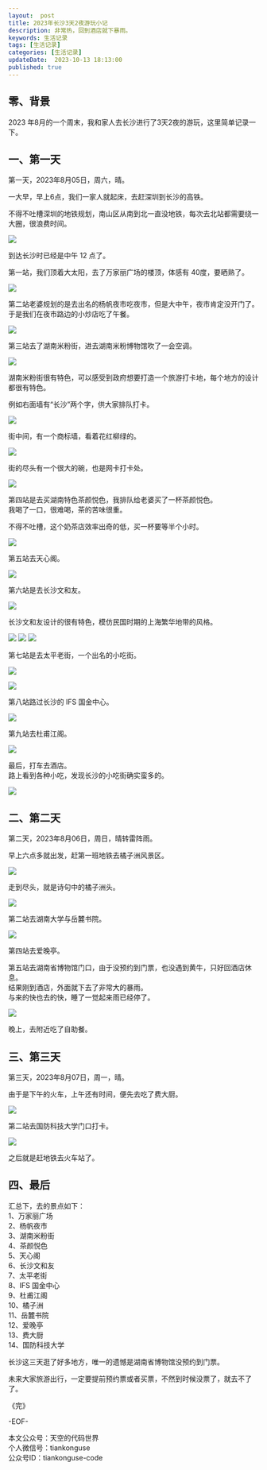 ```yaml
---   
layout:  post  
title: 2023年长沙3天2夜游玩小记      
description: 非常热，回到酒店就下暴雨。          
keywords: 生活记录  
tags: [生活记录]    
categories: [生活记录]  
updateDate:  2023-10-13 18:13:00  
published: true  
---  
```



## 零、背景  


2023 年8月的一个周末，我和家人去长沙进行了3天2夜的游玩，这里简单记录一下。  


## 一、第一天 


第一天，2023年8月05日，周六，晴。  


一大早，早上6点，我们一家人就起床，去赶深圳到长沙的高铁。  


不得不吐槽深圳的地铁规划，南山区从南到北一直没地铁，每次去北站都需要绕一大圈，很浪费时间。  


![](https://res2023.tiankonguse.com/images/2023/10/13/001.png)


到达长沙时已经是中午 12 点了。  


第一站，我们顶着大太阳，去了万家丽广场的楼顶，体感有 40度，要晒熟了。  


![](https://res2023.tiankonguse.com/images/2023/10/13/003.png)


第二站老婆规划的是去出名的杨帆夜市吃夜市，但是大中午，夜市肯定没开门了。  
于是我们在夜市路边的小炒店吃了午餐。  


![](https://res2023.tiankonguse.com/images/2023/10/13/004.png)


第三站去了湖南米粉街，进去湖南米粉博物馆吹了一会空调。  



![](https://res2023.tiankonguse.com/images/2023/10/13/005.png)


湖南米粉街很有特色，可以感受到政府想要打造一个旅游打卡地，每个地方的设计都很有特色。  


例如右面墙有“长沙”两个字，供大家排队打卡。  


![](https://res2023.tiankonguse.com/images/2023/10/13/006.png)


街中间，有一个商标墙，看着花红柳绿的。  


![](https://res2023.tiankonguse.com/images/2023/10/13/007.png)


街的尽头有一个很大的碗，也是网卡打卡处。  


![](https://res2023.tiankonguse.com/images/2023/10/13/008.png)



第四站是去买湖南特色茶颜悦色，我排队给老婆买了一杯茶颜悦色。  
我喝了一口，很难喝，茶的苦味很重。  


不得不吐槽，这个奶茶店效率出奇的低，买一杯要等半个小时。  


![](https://res2023.tiankonguse.com/images/2023/10/13/009.png)


第五站去天心阁。  


![](https://res2023.tiankonguse.com/images/2023/10/13/010.png)


第六站是去长沙文和友。  


![](https://res2023.tiankonguse.com/images/2023/10/13/011.png)


长沙文和友设计的很有特色，模仿民国时期的上海繁华地带的风格。  


![](https://res2023.tiankonguse.com/images/2023/10/13/012.png)
![](https://res2023.tiankonguse.com/images/2023/10/13/013.png)
![](https://res2023.tiankonguse.com/images/2023/10/13/014.png)


第七站是去太平老街，一个出名的小吃街。  

![](https://res2023.tiankonguse.com/images/2023/10/13/015.png)


![](https://res2023.tiankonguse.com/images/2023/10/13/016.png)


第八站路过长沙的 IFS 国金中心。  

![](https://res2023.tiankonguse.com/images/2023/10/13/017.png)


第九站去杜甫江阁。  


![](https://res2023.tiankonguse.com/images/2023/10/13/018.png)


最后，打车去酒店。  
路上看到各种小吃，发现长沙的小吃街确实蛮多的。  


![](https://res2023.tiankonguse.com/images/2023/10/13/019.png)


## 二、第二天  



第二天，2023年8月06日，周日，晴转雷阵雨。  


早上六点多就出发，赶第一班地铁去橘子洲风景区。  

 

![](https://res2023.tiankonguse.com/images/2023/10/13/020.png)



走到尽头，就是诗句中的橘子洲头。  


![](https://res2023.tiankonguse.com/images/2023/10/13/021.png)



第二站去湖南大学与岳麓书院。  


![](https://res2023.tiankonguse.com/images/2023/10/13/022.png)



第四站去爱晚亭。  


第五站去湖南省博物馆门口，由于没预约到门票，也没遇到黄牛，只好回酒店休息。  
结果刚到酒店，外面就下去了非常大的暴雨。  
与来的快也去的快，睡了一觉起来雨已经停了。   



![](https://res2023.tiankonguse.com/images/2023/10/13/023.png)


晚上，去附近吃了自助餐。  


## 三、第三天  



第三天，2023年8月07日，周一，晴。  


由于是下午的火车，上午还有时间，便先去吃了费大厨。  


![](https://res2023.tiankonguse.com/images/2023/10/13/024.png)



第二站去国防科技大学门口打卡。  


![](https://res2023.tiankonguse.com/images/2023/10/13/025.png)


之后就是赶地铁去火车站了。  


## 四、最后  




汇总下，去的景点如下：  
1、万家丽广场   
2、杨帆夜市  
3、湖南米粉街  
4、茶颜悦色  
5、天心阁  
6、长沙文和友  
7、太平老街  
8、IFS 国金中心  
9、杜甫江阁  
10、橘子洲  
11、岳麓书院  
12、爱晚亭  
13、费大厨  
14、国防科技大学  


长沙这三天逛了好多地方，唯一的遗憾是湖南省博物馆没预约到门票。  


未来大家旅游出行，一定要提前预约票或者买票，不然到时候没票了，就去不了了。  



《完》  


-EOF-  



本文公众号：天空的代码世界  
个人微信号：tiankonguse  
公众号ID：tiankonguse-code  
  

